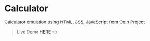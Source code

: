 # Calculator
Calculator emulation using HTML, CSS, JavaScript from Odin Project

>Live Demo [HERE](https://gamaungsan.github.io/caculator/) :point_left:
